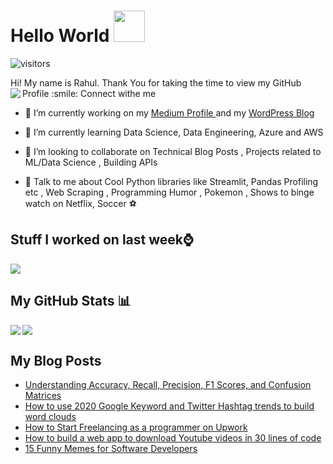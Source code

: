 # Hello World <img src = "https://github.com/rahulbanerjee26/rahulbanerjee26/blob/main/hFZ.gif" width = 50px>
![visitors](https://visitor-badge.glitch.me/badge?page_id=rahulbanerjee26.rahulbanerjee261)

<div size='20px'> Hi! My name is Rahul. Thank You for taking the time to view my GitHub Profile :smile: Connect withe me

<img align= 'left' src="https://img.icons8.com/color/48/000000/linkedin-circled--v3.png" href='https://www.linkedin.com/in/rahulbanerjee2699/'/>
<br/ >

- 🔭 I’m currently working on my <a href= 'https://rahul1999.medium.com/'> Medium Profile </a> and my <a href = 'https://www.realpythonproject.com/'> WordPress Blog </a>

- 🌱 I’m currently learning Data Science, Data Engineering, Azure and AWS

- 👯 I’m looking to collaborate on Technical Blog Posts , Projects related to ML/Data Science , Building APIs

- 💬 Talk to me about Cool Python libraries like Streamlit, Pandas Profiling etc , Web Scraping , Programming Humor , Pokemon , Shows to binge watch on Netflix, Soccer :soccer:
</div>

## Stuff I worked on last week⌚
<a href="https://github.com/anuraghazra/github-readme-stats">
  <img align="center" src="https://github-readme-stats.vercel.app/api/wakatime?username=@rahulbanerjee26&compact=True"/>
</a>

## My GitHub Stats 📊
<a href="https://github.com/anuraghazra/github-readme-stats">
  <img align="left" src="https://github-readme-stats.vercel.app/api?username=rahulbanerjee26&count_private=true&show_icons=true&theme=radical" />
</a>
<a href="https://github.com/anuraghazra/convoychat">
  <img align="center" src="https://github-readme-stats.vercel.app/api/top-langs/?username=rahulbanerjee26" />
</a>

## My Blog Posts
<!-- BLOG-POST-LIST:START -->
- [Understanding Accuracy, Recall, Precision, F1 Scores, and Confusion Matrices](https://www.realpythonproject.com/understanding-accuracy-recall-precision-f1-scores-and-confusion-matrices/?utm_source=rss&utm_medium=rss&utm_campaign=understanding-accuracy-recall-precision-f1-scores-and-confusion-matrices)
- [How to use 2020 Google Keyword and Twitter Hashtag trends to build word clouds](https://www.realpythonproject.com/how-to-use-2020-google-keyword-and-twitter-hashtag-trends-to-build-word-clouds/?utm_source=rss&utm_medium=rss&utm_campaign=how-to-use-2020-google-keyword-and-twitter-hashtag-trends-to-build-word-clouds)
- [How to Start Freelancing as a programmer on Upwork](https://www.realpythonproject.com/how-to-start-freelancing-as-a-programmer-on-upwork/?utm_source=rss&utm_medium=rss&utm_campaign=how-to-start-freelancing-as-a-programmer-on-upwork)
- [How to build a web app to download Youtube videos in 30 lines of code](https://www.realpythonproject.com/how-to-build-a-web-app-to-download-youtube-videos-in-30-lines-of-code/?utm_source=rss&utm_medium=rss&utm_campaign=how-to-build-a-web-app-to-download-youtube-videos-in-30-lines-of-code)
- [15 Funny Memes for Software Developers](https://www.realpythonproject.com/15-funny-memes-for-software-developers/?utm_source=rss&utm_medium=rss&utm_campaign=15-funny-memes-for-software-developers)
<!-- BLOG-POST-LIST:END -->



 
